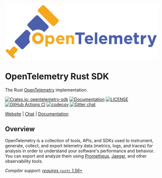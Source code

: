 ![OpenTelemetry — An observability framework for cloud-native software.][splash]

[splash]: https://raw.githubusercontent.com/open-telemetry/opentelemetry-rust/main/assets/logo-text.png

# OpenTelemetry Rust SDK

The Rust [OpenTelemetry](https://opentelemetry.io/) implementation.

[![Crates.io: opentelemetry-sdk](https://img.shields.io/crates/v/opentelemetry-sdk.svg)](https://crates.io/crates/opentelemetry-sdk)
[![Documentation](https://docs.rs/opentelemetry-sdk/badge.svg)](https://docs.rs/opentelemetry-sdk)
[![LICENSE](https://img.shields.io/crates/l/opentelemetry-sdk)](./LICENSE)
[![GitHub Actions CI](https://github.com/open-telemetry/opentelemetry-rust/workflows/CI/badge.svg)](https://github.com/open-telemetry/opentelemetry-rust/actions?query=workflow%3ACI+branch%3Amain)
[![codecov](https://codecov.io/gh/open-telemetry/opentelemetry-rust/branch/main/graph/badge.svg)](https://codecov.io/gh/open-telemetry/opentelemetry-rust)
[![Gitter chat](https://img.shields.io/badge/gitter-join%20chat%20%E2%86%92-brightgreen.svg)](https://gitter.im/open-telemetry/opentelemetry-rust)

[Website](https://opentelemetry.io/) |
[Chat](https://gitter.im/open-telemetry/opentelemetry-rust) |
[Documentation](https://docs.rs/opentelemetry-rust)

## Overview

OpenTelemetry is a collection of tools, APIs, and SDKs used to instrument,
generate, collect, and export telemetry data (metrics, logs, and traces) for
analysis in order to understand your software's performance and behavior. You
can export and analyze them using [Prometheus], [Jaeger], and other
observability tools.

*Compiler support: [requires `rustc` 1.56+][msrv]*

[Prometheus]: https://prometheus.io
[Jaeger]: https://www.jaegertracing.io
[msrv]: #supported-rust-versions
